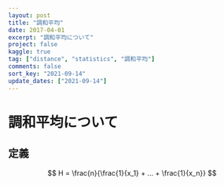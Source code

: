 ```yaml
---
layout: post
title: "調和平均"
date: 2017-04-01
excerpt: "調和平均について"
project: false
kaggle: true
tag: ["distance", "statistics", "調和平均"]
comments: false
sort_key: "2021-09-14"
update_dates: ["2021-09-14"]
---
```


# 調和平均について

## 定義

$$
H = \frac{n}{\frac{1}{x_1} + ... + \frac{1}{x_n}}
$$

